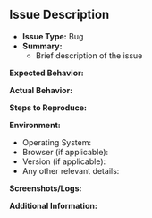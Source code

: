 ## Issue Description
<!-- Provide a brief summary of the issue -->
<!-- Type: Choose from any of the following: Bug, Enhancement, Task, Question -->
- **Issue Type:** Bug
- **Summary:**
  - Brief description of the issue

<!-- Below is an optional template, if they are not usable, feel free to omitt them-->
**Expected Behavior:**
<!-- Explain what you expected to happen -->

**Actual Behavior:**
<!-- Explain what actually happened -->

**Steps to Reproduce:**
<!-- (bugfix) Include detailed steps to reproduce the issue -->

**Environment:**
<!-- (bugfix) Include additional information about your environment -->
- Operating System:
- Browser (if applicable):
- Version (if applicable):
- Any other relevant details:

**Screenshots/Logs:**
<!-- Include any screenshots or logs that might help in understanding the issue -->

**Additional Information:**
<!-- Include any additional information that might be relevant to the issue -->

